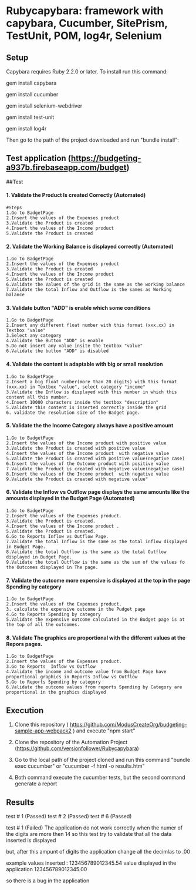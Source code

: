 # Rubycapybara: framework with capybara, Cucumber, SitePrism, TestUnit, POM, log4r, Selenium

## Setup
Capybara requires Ruby 2.2.0 or later. To install run this command: 

gem install capybara

gem install cucumber

gem install selenium-webdriver

gem install test-unit

gem install log4r

Then go to the path of the project downloaded and run "bundle install":

## Test application (https://budgeting-a937b.firebaseapp.com/budget) 

##Test

#### 1. Validate the Product Is created Correctly (Automated)

	#Steps
	1.Go to BadgetPage
	2.Insert the values of the Expenses product 
	3.Validate the Product is created
	4.Insert the values of the Income product 
	5.Validate the Product is created
	
#### 2. Validate the Working Balance is displayed correctly (Automated)

	1.Go to BadgetPage
	2.Insert the values of the Expenses product 
	3.Validate the Product is created
	4.Insert the values of the Income product 
	5.Validate the Product is created
	6.Validate the Values of the grid is the same as the working balance
	7.Validate the total Inflow and Outflow is the sames as Working balance

#### 3. Validate button "ADD" is enable which some conditions
	1.Go to BadgetPage
	2.Insert any different float number with this format (xxx.xx) in Textbox "value"
	3.Select any category 
	4.Validate the Button "ADD" is enable
	5.Do not insert any value insite the textbox "value"
	6.Validate the button "ADD" is disabled
	
#### 4. Validate the content is adaptable with big or small resolution
	1.Go to BadgetPage
	2.Insert a big float number(more than 20 digits) with this format (xxx.xx) in Textbox "value", select category "income"
	3.Validate the Inflow is displayed with this number in which this content all this number.
	4.Insert 10000 characters inside the textbox "description"
	5.Validate this content is inserted correctly inside the grid
	6. validate the resolution size of the Badget page.
	
#### 5. Validate the the Income Category always have a positive amount
	1.Go to BadgetPage
	2.Insert the values of the Income product with positive value
	3.Validate the Product is created with positive value
	4.Insert the values of the Income product  with negative value
	5.Validate the Product is created with positive value(negative case)
	6.Insert the values of the Outcome product with positive value
	7.Validate the Product is created with negative value(negative case)
	8.Insert the values of the Income product  with negative value
	9.Validate the Product is created with negative value"

#### 6. Validate the Inflow vs Outflow page displays the same amounts like the amounts displayed in the Budget Page (Automated)

	1.Go to BadgetPage
	2.Insert the values of the Expenses product.
	3.Validate the Product is created.
	4.Insert the values of the Income product .
	5.Validate the Product is created.
	6.Go to Reports Inflow vs Outflow Page.
	7.Validate the total Inflow is the same as the total inflow displayed in Budget Page.
	8.Validate the total Outflow is the same as the total Outflow displayed in Budget Page.
	9.Validate the total Outflow is the same as the sum of the values fo the Outcomes displayed in The page.

#### 7. Validate the outcome more expensive is displayed at the top in the page Spending by category
	1.Go to BadgetPage
	2.Insert the values of the Expenses product.
	3. calculate the expensive outcome in the Pudget page
	4.Go to Reports Spending by category
	5.Validate the expensive outcome calculated in the Budget page is at the top of all the outcomes.

#### 8. Validate The graphics are proportional with the different values at the Repors pages.
	1.Go to BadgetPage
	2.Insert the values of the Expenses product.
	3.Go to Reports  Inflow vs Outflow
	4.Validate the income and outcome value from Budget Page have proportional graphics in Reports Inflow vs Outflow
	5.Go to Reports Spending by category
	6.Validate the outcome values from reports Spending by Category are proportional in the graphics displayed
	
## Execution
1. Clone this repository ( https://github.com/ModusCreateOrg/budgeting-sample-app-webpack2 ) and execute "npm start"

2. Clone the repository of the Automation Project (https://github.com/versionfollower/Rubycapybara)  

3. Go to the local path of the project cloned and run this command "bundle exec cucumber" or "cucumber -f html -o results.htm"

4. Both command execute the cucumber tests, but the second command generate a report

## Results

test # 1 (Passed)
test # 2 (Passed)
test # 6 (Passed)

test # 1 (Failed)
The application do not work correctly when the numer of the digits are more then 14 so this test try to validate that all the data inserted is displayed

but, after this ampunt of digits the application change all the decimlas to .00

example 
values inserted : 123456789012345.54
value displayed in the application  123456789012345.00

so there is a bug in the application

